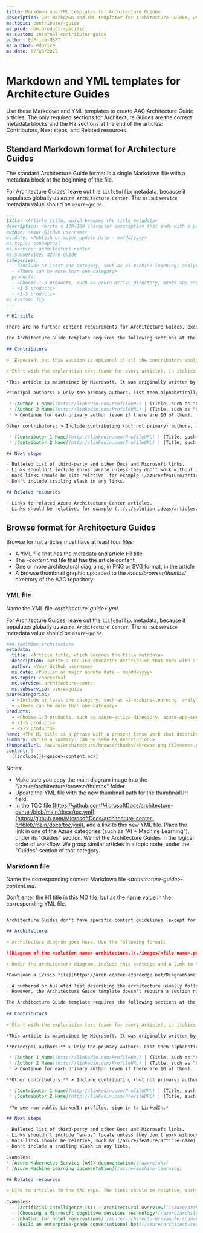 ```yaml
---
title: Markdown and YML templates for Architecture Guides
description: Get Markdown and YML templates for Architecture Guides, which are articles that don't follow any of the other established AAC templates.
ms.topic: contributor-guide
ms.prod: non-product-specific
ms.custom: internal-contributor-guide
author: EdPrice-MSFT
ms.author: edprice
ms.date: 07/08/2022
---
```


# Markdown and YML templates for Architecture Guides

Use these Markdown and YML templates to create AAC Architecture Guide articles. The only required sections for Architecture Guides are the correct metadata blocks and the H2 sections at the end of the articles: Contributors, Next steps, and Related resources.

## Standard Markdown format for Architecture Guides

The standard Architecture Guide format is a single Markdown file with a metadata block at the beginning of the file.

For Architecture Guides, leave out the `titleSuffix` metadata, because it populates globally as `Azure Architecture Center`. The `ms.subservice` metadata value should be `azure-guide`.

```markdown
---
title: <Article title, which becomes the title metadata>
description: <Write a 100-160 character description that ends with a period and starts with a verb. This becomes the browse card description.>
author: <Your GitHub username>
ms.date: <Publish or major update date - mm/dd/yyyy>
ms.topic: conceptual
ms.service: architecture-center
ms.subservice: azure-guide
categories:
  - <Include at least one category, such as ai-machine-learning, analytics, compute, containers, databases, devops, hybrid, identity, integration, iot, networking, security, storage, and web>
  - <There can be more than one category>
  products:
  - <Choose 1-5 products, such as azure-active-directory, azure-app-service, azure-arc, azure-cosmos-db, azure-data-factory, azure-data-lake, azure-devops, azure-event-hubs, azure-firewall, azure-functions, azure-hdinsight, azure-iot, azure-sql-database, azure-storage, and azure-virtual-machines. If your product is not included here, inquire with our AAC team.>
  - <1-5 products>
  - <1-5 products>
ms.custom: fcp
---

# H1 title

There are no further content requirements for Architecture Guides, except to include the last few sections at the end, and to follow all general Azure Architecture Center content requirements.

The Architecture Guide template requires the following sections at the end of the article:
  
## Contributors

> (Expected, but this section is optional if all the contributors would prefer to not include it)

> Start with the explanation text (same for every article), in italics. Then include the "Pricipal authors" list and the "Additional contributors" list (if there are additional contributors) (all in plain text, not italics or bold). Link each contributor's name to the person's LinkedIn profile. After the name, place a pipe symbol ("|") with spaces, and then enter the person's title. We don't include the person's company, MVP status, or links to additional profiles. Implement this format:

*This article is maintained by Microsoft. It was originally written by the following contributors.*

Principal authors: > Only the primary authors. List them alphabetically, by last name. Use this format: Fname Lname. If the article gets rewritten, keep the original authors and add in the new one(s).

 * [Author 1 Name](http://linkedin.com/ProfileURL) | (Title, such as "Cloud Solution Architect")
 * [Author 2 Name](http://linkedin.com/ProfileURL) | (Title, such as "Cloud Solution Architect")
 * > Continue for each primary author (even if there are 10 of them).

Other contributors: > Include contributing (but not primary) authors, major editors (not minor edits), and technical reviewers. List them alphabetically, by last name. Use this format: Fname Lname. It's okay to add in newer contributors.

 * [Contributor 1 Name](http://linkedin.com/ProfileURL) | (Title, such as "Cloud Solution Architect")
 * [Contributor 2 Name](http://linkedin.com/ProfileURL) | (Title, such as "Cloud Solution Architect")

## Next steps

- Bulleted list of third-party and other Docs and Microsoft links.
- Links shouldn't include en-us locale unless they don't work without it.
- Docs links should be site-relative, for example (/azure/feature/article-name).
- Don't include trailing slash in any links.

## Related resources

- Links to related Azure Architecture Center articles.
- Links should be relative, for example (../../solution-ideas/articles/article-name.yml).

```

## Browse format for Architecture Guides

Browse format articles must have at least four files:

- A YML file that has the metadata and article H1 title.
- The *-content.md* file that has the article content
- One or more architectural diagrams, in PNG or SVG format, in the article
- A browse thumbnail graphic uploaded to the */docs/browser/thumbs/* directory of the AAC repository

### YML file

Name the YML file *\<architecture-guide>.yml*.

For Architecture Guides, leave out the `titleSuffix` metadata, because it populates globally as `Azure Architecture Center`. The `ms.subservice` metadata value should be `azure-guide`.

```yml
### YamlMime:Architecture
metadata:
  title: <Article title, which becomes the title metadata>
  description: <Write a 100-160 character description that ends with a period and starts with a call to action. This becomes the browse card description.>
  author: <Your GitHub username>
  ms.date: <Publish or major update date - mm/dd/yyyy>
  ms.topic: conceptual
  ms.service: architecture-center
  ms.subservice: azure-guide
azureCategories:
  - <Include at least one category, such as ai-machine-learning, analytics, compute, containers, databases, devops, hybrid, identity, integration, iot, networking, security, storage, and web>
  - <There can be more than one category>
products:
  - <Choose 1-5 products, such as azure-active-directory, azure-app-service, azure-arc, azure-cosmos-db, azure-data-factory, azure-data-lake, azure-devops, azure-event-hubs, azure-firewall, azure-functions, azure-hdinsight, azure-iot, azure-sql-database, azure-storage, and azure-virtual-machines. If your product is not included here, inquire with our AAC team.>
  - <1-5 products>
  - <1-5 products>
name: <The H1 title is a phrase with a present tense verb that describes the scenario (no gerunds, "-ing" verbs). Example: "Use Azure monitoring to integrate security components">
summary: <Write a summary. Can be same as description.>
thumbnailUrl: /azure/architecture/browse/thumbs/<browse-png-filename>.png
content: |
  [!include[](<guide>-content.md)]
```

Notes:

* Make sure you copy the main diagram image into the "/azure/architecture/browse/thumbs" folder.
* Update the YML file with the new thumbnail path for the thumbnailUrl field.
* In the TOC file [https://github.com/MicrosoftDocs/architecture-center/blob/main/docs/toc.yml](https://github.com/MicrosoftDocs/architecture-center-pr/blob/main/docs/toc.yml), add a link to this new YML file. Place the link in one of the Azure categories (such as "AI + Machine Learning"), under its "Guides" section. We list the Architecture Guides in the logical order of workflow. We group similar articles in a topic node, under the "Guides" section of that category.

### Markdown file

Name the corresponding content Markdown file *\<architecture-guide>-content.md*.

Don't enter the H1 title in this MD file, but as the **name** value in the corresponding YML file.

```markdown

Architecture Guides don't have specific content guidelines (except for the three sections at the end), but they should fulfill all the general AAC content requirements.

## Architecture

> Architecture diagram goes here. Use the following format:

![Diagram of the <solution name> architecture.](./images/<file-name>.png)

> Under the architecture diagram, include this sentence and a link to the Visio file or the PowerPoint file: 

*Download a [Visio file](https://arch-center.azureedge.net/DiagramName.vsdx) of this architecture.*

- A numbered or bulleted list describing the architecture usually follows the diagram.
- However, the Architecture Guide template doesn't require a section named Architecture, nor a bulleted or numbered list.

The Architecture Guide template requires the following sections at the end of the article:
  
## Contributors
  
> Start with the explanation text (same for every article), in italics. Then include the "Pricipal authors" list and the "Additional contributors" list (if there are additional contributors). Link each contributor's name to the person's LinkedIn profile. After the name, place a pipe symbol ("|") with spaces, and then enter the person's title. We don't include the person's company, MVP status, or links to additional profiles. Implement this format:

*This article is maintained by Microsoft. It was originally written by the following contributors.*

**Principal authors:** > Only the primary authors. List them alphabetically, by last name. Use this format: Fname Lname. If the article gets rewritten, keep the original authors and add in the new one(s).

 * [Author 1 Name](http://linkedin.com/ProfileURL) | (Title, such as "Cloud Solution Architect")
 * [Author 2 Name](http://linkedin.com/ProfileURL) | (Title, such as "Cloud Solution Architect")
 * > Continue for each primary author (even if there are 10 of them).

**Other contributors:** > Include contributing (but not primary) authors, major editors (not minor edits), and technical reviewers. List them alphabetically, by last name. Use this format: Fname Lname. It's okay to add in newer contributors.

 * [Contributor 1 Name](http://linkedin.com/ProfileURL) | (Title, such as "Cloud Solution Architect")
 * [Contributor 2 Name](http://linkedin.com/ProfileURL) | (Title, such as "Cloud Solution Architect")
  
 *To see non-public LinkedIn profiles, sign in to LinkedIn.*

## Next steps

- Bulleted list of third-party and other Docs and Microsoft links.
- Links shouldn't include "en-us" locale unless they don't work without it.
- Docs links should be relative, such as (/azure/feature/article-name).
- Don't include a trailing slash in any links.

Examples:
* [Azure Kubernetes Service (AKS) documentation](/azure/aks)
* [Azure Machine Learning documentation](/azure/machine-learning)
  
## Related resources

> Link to articles in the AAC repo. The links should be relative, such as (../../solution-ideas/articles/<article-name>.yml).
  
Examples:
  - [Artificial intelligence (AI) - Architectural overview](/azure/architecture/data-guide/big-data/ai-overview)
  - [Choosing a Microsoft cognitive services technology](/azure/architecture/data-guide/technology-choices/cognitive-services)
  - [Chatbot for hotel reservations](/azure/architecture/example-scenario/ai/commerce-chatbot)
  - [Build an enterprise-grade conversational bot](/azure/architecture/reference-architectures/ai/conversational-bot)

```
